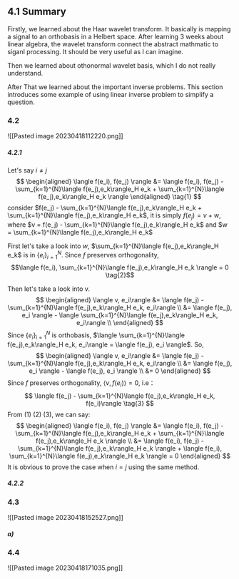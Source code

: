 ## 4.1 Summary
Firstly, we learned about the Haar wavelet transform. It basically is mapping a signal to an orthobasis in a Helbert space. After learning 3 weeks about linear algebra, the wavelet transform connect the abstract mathmatic to siganl processing. It should be very useful as I can imagine.

Then we learned about othonormal wavelet basis, which I do not really understand. 

After That we learned about the important inverse problems. This section introduces some example of using linear inverse problem to simplify a question. 
### 4.2 
![[Pasted image 20230418112220.png]]
##### 4.2.1
Let's say $i \neq j$  
$$
\begin{aligned}
\langle f(e_i), f(e_j) \rangle &= 
\langle f(e_i), f(e_j) - \sum_{k=1}^{N}\langle f(e_j),e_k\rangle_H e_k + \sum_{k=1}^{N}\langle f(e_j),e_k\rangle_H e_k \rangle
\end{aligned} \tag{1}
$$
consider $f(e_j) - \sum_{k=1}^{N}\langle f(e_j),e_k\rangle_H e_k + \sum_{k=1}^{N}\langle f(e_j),e_k\rangle_H e_k$, it is simply $f(e_j) = v + w$, where $v = f(e_j) - \sum_{k=1}^{N}\langle f(e_j),e_k\rangle_H e_k$ and $w = \sum_{k=1}^{N}\langle f(e_j),e_k\rangle_H e_k$

First let's take a look into $w$, $\sum_{k=1}^{N}\langle f(e_j),e_k\rangle_H e_k$ is in $\{e_i\}_{i=1}^N$. Since $f$ preserves orthogonality,  
$$\langle f(e_i), \sum_{k=1}^{N}\langle f(e_j),e_k\rangle_H e_k \rangle = 0 \tag{2}$$

Then let's take a look into v. 
$$
\begin{aligned}
\langle v, e_i\rangle &= 
\langle f(e_j) - \sum_{k=1}^{N}\langle f(e_j),e_k\rangle_H e_k, e_i\rangle \\
&= \langle f(e_j), e_i \rangle - \langle \sum_{k=1}^{N}\langle f(e_j),e_k\rangle_H e_k, e_i\rangle \\
\end{aligned}
$$
Since $\{e_i\}_{i=1}^N$ is orthobasis, $\langle \sum_{k=1}^{N}\langle f(e_j),e_k\rangle_H e_k, e_i\rangle = \langle f(e_j), e_i \rangle$.
So, 
$$
\begin{aligned}
\langle v, e_i\rangle &= \langle f(e_j) - \sum_{k=1}^{N}\langle f(e_j),e_k\rangle_H e_k, e_i\rangle  \\
&= \langle f(e_j), e_i \rangle - \langle f(e_j), e_i \rangle \\
&= 0
\end{aligned} 
$$
Since $f$ preserves orthogonality, $\langle v, f(e_i)\rangle  = 0$, i.e：
$$
\langle f(e_j) - \sum_{k=1}^{N}\langle f(e_j),e_k\rangle_H e_k, f(e_i)\rangle \tag{3}
$$
From (1) (2) (3), we can say:
$$
\begin{aligned}
\langle f(e_i), f(e_j) \rangle &= 
\langle f(e_i), f(e_j) - \sum_{k=1}^{N}\langle f(e_j),e_k\rangle_H e_k + \sum_{k=1}^{N}\langle f(e_j),e_k\rangle_H e_k \rangle \\
&= \langle f(e_i), f(e_j) - \sum_{k=1}^{N}\langle f(e_j),e_k\rangle_H e_k \rangle + 
\langle f(e_i), \sum_{k=1}^{N}\langle f(e_j),e_k\rangle_H e_k \rangle
= 0
\end{aligned} 
$$
It is obvious to prove the case when $i=j$ using the same method.


##### 4.2.2


### 4.3
![[Pasted image 20230418152527.png]]
##### a)


### 4.4
![[Pasted image 20230418171035.png]]
